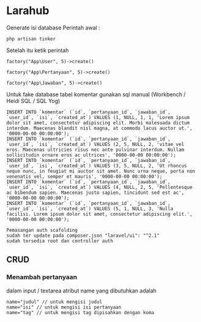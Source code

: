 # Larahub

Generate isi database
Perintah awal :

```
php artisan tinker
```

Setelah itu ketik perintah

```
factory("App\User", 5)->create()
```

```
factory("App\Pertanyaan", 5)->create()
```

```
factory("App\Jawaban", 5)->create()
```

Untuk fake database tabel komentar gunakan sql manual (Workbench / Heidi SQL / SQL Yog)

```
INSERT INTO `komentar` (`id`, `pertanyaan_id`, `jawaban_id`, `user_id`, `isi`, `created_at`) VALUES (1, NULL, 1, 1, 'Lorem ipsum dolor sit amet, consectetur adipiscing elit. Morbi malesuada dictum interdum. Maecenas blandit nisl magna, at commodo lacus auctor ut.', '0000-00-00 00:00:00');
INSERT INTO `komentar` (`id`, `pertanyaan_id`, `jawaban_id`, `user_id`, `isi`, `created_at`) VALUES (2, 5, NULL, 2, 'vitae vel eros. Maecenas ultricies risus nec ante pulvinar interdum. Nullam sollicitudin ornare eros ac ultrices', '0000-00-00 00:00:00');
INSERT INTO `komentar` (`id`, `pertanyaan_id`, `jawaban_id`, `user_id`, `isi`, `created_at`) VALUES (3, 5, NULL, 2, 'Ut rhoncus neque nunc, in feugiat mi auctor sit amet. Nunc urna neque, porta non venenatis vel, semper et mauris', '0000-00-00 00:00:00');
INSERT INTO `komentar` (`id`, `pertanyaan_id`, `jawaban_id`, `user_id`, `isi`, `created_at`) VALUES (4, NULL, 2, 5, 'Pellentesque ac bibendum sapien. Maecenas justo sapien, tincidunt sed est ac', '0000-00-00 00:00:00');
INSERT INTO `komentar` (`id`, `pertanyaan_id`, `jawaban_id`, `user_id`, `isi`, `created_at`) VALUES (5, 1, NULL, 3, 'Nulla facilisi. Lorem ipsum dolor sit amet, consectetur adipiscing elit.', '0000-00-00 00:00:00');
```

````
Pemasangan auth scafolding
sudah ter update pada composer.json "laravel/ui": "^2.1"
sudah tersedia root dan controller auth
````
## CRUD

### Menambah pertanyaan

dalam input / textarea atribut name yang dibutuhkan adalah

```
name="judul" // untuk mengisi judul
name="isi" // untuk mengisi isi pertanyaan
name="tag" // untuk mengisi tag dipisahkan dengan koma
```